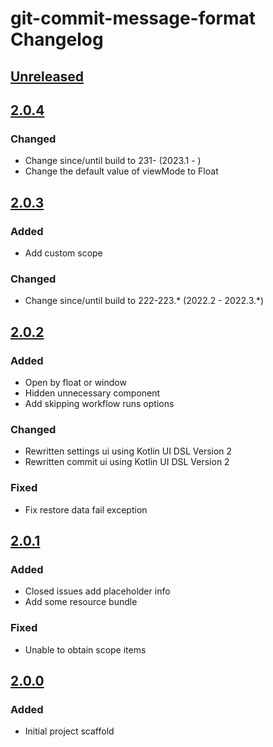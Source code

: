 <!-- Keep a Changelog guide -> https://keepachangelog.com -->

# git-commit-message-format Changelog

## [Unreleased]

## [2.0.4]

### Changed

- Change since/until build to 231- (2023.1 - )
- Change the default value of viewMode to Float

## [2.0.3]

### Added

- Add custom scope

### Changed

- Change since/until build to 222-223.* (2022.2 - 2022.3.*)

## [2.0.2]

### Added

- Open by float or window
- Hidden unnecessary component
- Add skipping workflow runs options

### Changed

- Rewritten settings ui using Kotlin UI DSL Version 2
- Rewritten commit ui using Kotlin UI DSL Version 2

### Fixed

- Fix restore data fail exception

## [2.0.1]

### Added

- Closed issues add placeholder info
- Add some resource bundle

### Fixed

- Unable to obtain scope items

## [2.0.0]

### Added

- Initial project scaffold

[//]: # (@formatter:off)
[Unreleased]: https://github.com/fobgochod/git-commit-message-format/compare/v2.0.4...HEAD
[2.0.4]: https://github.com/fobgochod/git-commit-message-format/compare/v2.0.3...v2.0.4
[2.0.3]: https://github.com/fobgochod/git-commit-message-format/compare/v2.0.2...v2.0.3
[2.0.2]: https://github.com/fobgochod/git-commit-message-format/compare/v2.0.1...v2.0.2
[2.0.1]: https://github.com/fobgochod/git-commit-message-format/compare/v2.0.0...v2.0.1
[2.0.0]: https://github.com/fobgochod/git-commit-message-format/commits/v2.0.0
